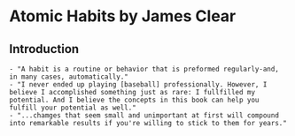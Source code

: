 # Atomic Habits by James Clear

## Introduction

    - "A habit is a routine or behavior that is preformed regularly-and, in many cases, automatically." 
    - "I never ended up playing [baseball] professionally. However, I believe I accomplished something just as rare: I fullfilled my potential. And I believe the concepts in this book can help you fulfill your potential as well." 
    - "...chamges that seem small and unimportant at first will compound into remarkable results if you're willing to stick to them for years."
    
